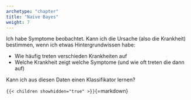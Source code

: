 ```yaml
---
archetype: "chapter"
title: "Naive Bayes"
weight: 7
---
```



Ich habe Symptome beobachtet. Kann ich die Ursache (also die Krankheit)
bestimmen, wenn ich etwas Hintergrundwissen habe:

-   Wie häufig treten verschieden Krankheiten auf
-   Welche Krankheit zeigt welche Symptome (und wie oft treten die dann auf)

Kann ich aus diesen Daten einen Klassifikator lernen?


`{{< children showhidden="true" >}}`{=markdown}
